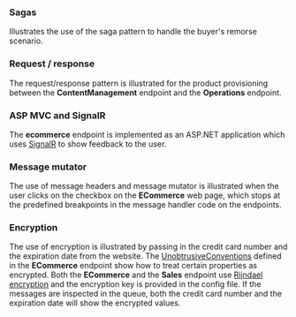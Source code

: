 
### Sagas

Illustrates the use of the saga pattern to handle the buyer's remorse scenario.


### Request / response

The request/response pattern is illustrated for the product provisioning between the **ContentManagement** endpoint and the **Operations** endpoint.


### ASP MVC and SignalR

The **ecommerce** endpoint is implemented as an ASP.NET application which uses [SignalR](https://learn.microsoft.com/en-us/aspnet/signalr/overview/getting-started/introduction-to-signalr) to show feedback to the user.


### Message mutator

The use of message headers and message mutator is illustrated when the user clicks on the checkbox on the **ECommerce** web page, which stops at the predefined breakpoints in the message handler code on the endpoints.


### Encryption

The use of encryption is illustrated by passing in the credit card number and the expiration date from the website. The [UnobtrusiveConventions](/nservicebus/messaging/conventions.md) defined in the **ECommerce** endpoint show how to treat certain properties as encrypted. Both the **ECommerce** and the **Sales** endpoint use [Rijndael encryption](/nservicebus/security/property-encryption.md) and the encryption key is provided in the config file. If the messages are inspected in the queue, both the credit card number and the expiration date will show the encrypted values.
